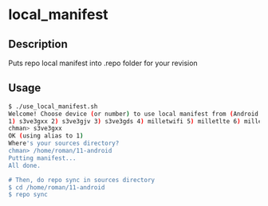 # local_manifest
## Description
Puts repo local manifest into .repo folder for your revision

## Usage
```bash
$ ./use_local_manifest.sh
Welcome! Choose device (or number) to use local manifest from (Android 11):
1) s3ve3gxx 2) s3ve3gjv 3) s3ve3gds 4) milletwifi 5) milletlte 6) milletltetmo 7) millet3g 8) matissewifi 9) matisselte 
chman> s3ve3gxx
OK (using alias to 1)
Where's your sources directory?
chman> /home/roman/11-android
Putting manifest...
All done.

# Then, do repo sync in sources directory
$ cd /home/roman/11-android
$ repo sync
```
